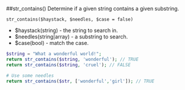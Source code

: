 ##str_contains()
Determine if a given string contains a given substring.

```str_contains($haystack, $needles, $case = false)```
- $haystack(string) - the string to search in.
- $needles(string|array) - a substring to search.
- $case(bool) - match the case.

```php
$string = "What a wonderful world!";
return str_contains($string, 'wonderful'); // TRUE
return str_contains($string, 'cruel'); // FALSE

# Use some needles
return str_contains($str, ['wonderful','girl']); // TRUE
```